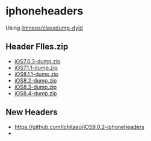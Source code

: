 iphoneheaders
=============
Using <a href="https://github.com/limneos/classdump-dyld" target="_blank" rel="nofollow">limneos/classdump-dyld</a>

## Header FIles.zip

- <a href="https://app.box.com/s/m60f1e7mlmx2s042ny4r5hq6c14oleia" target="_blank" rel="nofollow">iOS7.0.3-dump.zip</a>
- <a href="https://app.box.com/s/nhekj71tdvmo3xq69i5hhaaatw6mw0w3" target="_blank" rel="nofollow">iOS7.1.1-dump.zip</a>
- <a href="https://app.box.com/s/bultu8rxdawigahgwyqz45tyr4dpus9t" target="_blank" rel="nofollow">iOS8.1.1-dump.zip</a>
- <a href="https://app.box.com/s/jdp4gw76xgf3c8fs96h2wwik95krp51w" target="_blank" rel="nofollow">iOS8.2-dump.zip</a>
- <a href="https://app.box.com/s/0e1vt4xl8sorvczfjn4d9xzn5756u0h0" target="_blank" rel="nofollow">iOS8.3-dump.zip</a>
- <a href="https://app.box.com/s/h30fgxcezscziyzm0btklawuthu5yi57" target="_blank" rel="nofollow">iOS8.4-dump.zip</a>

## New Headers

- <a href="https://github.com/ichitaso/iOS9.0.2-iphoneheaders">https://github.com/ichitaso/iOS9.0.2-iphoneheaders</a>
- 

